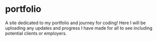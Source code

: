 # portfolio
A site dedicated to my portfolio and journey for coding!
Here I will be uploading any updates and progress I have made for all to see including potential clients or employers.
